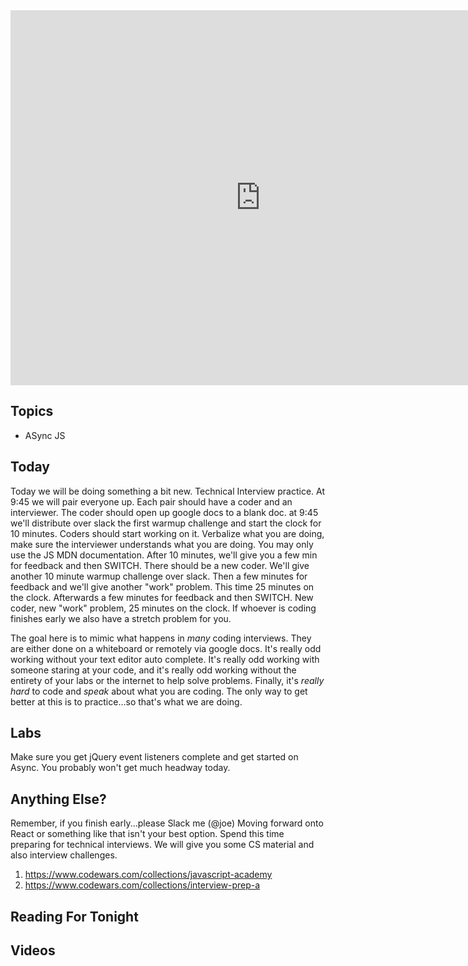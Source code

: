 <iframe src="https://calendar.google.com/calendar/embed?src=flatironschool.com_olk0a79jrplg5tcd1ormoq6o5k%40group.calendar.google.com&ctz=America/New_York" style="border: 0" width="800" height="600" frameborder="0" scrolling="no"></iframe>

## Topics

 * ASync JS

## Today

Today we will be doing something a bit new. Technical Interview practice. At 9:45 we will pair everyone up. Each pair should have a coder and an interviewer. The coder should open up google docs to a blank doc. at 9:45 we'll distribute over slack the first warmup challenge and start the clock for 10 minutes. Coders should start working on it. Verbalize what you are doing, make sure the interviewer understands what you are doing. You may only use the JS MDN documentation. After 10 minutes, we'll give
you a few min for feedback and then SWITCH. There should be a new coder. We'll give another 10 minute warmup challenge over slack. Then a few minutes for feedback and we'll give another "work" problem. This time 25 minutes on the clock. Afterwards a few minutes for feedback and then SWITCH. New coder, new "work" problem, 25 minutes on the clock. If whoever is coding finishes early we also have a stretch problem for you. 

The goal here is to mimic what happens in _many_ coding interviews. They are either done on a whiteboard or remotely via google docs. It's really odd working without your text editor auto complete. It's really odd working with someone staring at your code, and it's really odd working without the entirety of your labs or the internet to help solve problems. Finally, it's _really hard_ to code and *speak* about what you are coding. The only way to get better at this is to practice...so
that's what we are doing.

## Labs

Make sure you get jQuery event listeners complete and get started on Async. You probably won't get much headway today.

## Anything Else?

Remember, if you finish early...please Slack me (@joe) Moving forward onto React or something like that isn't your best option. Spend this time preparing for technical interviews. We will give you some CS material and also interview challenges.

 1. https://www.codewars.com/collections/javascript-academy
 2. https://www.codewars.com/collections/interview-prep-a
 

## Reading For Tonight


## Videos

